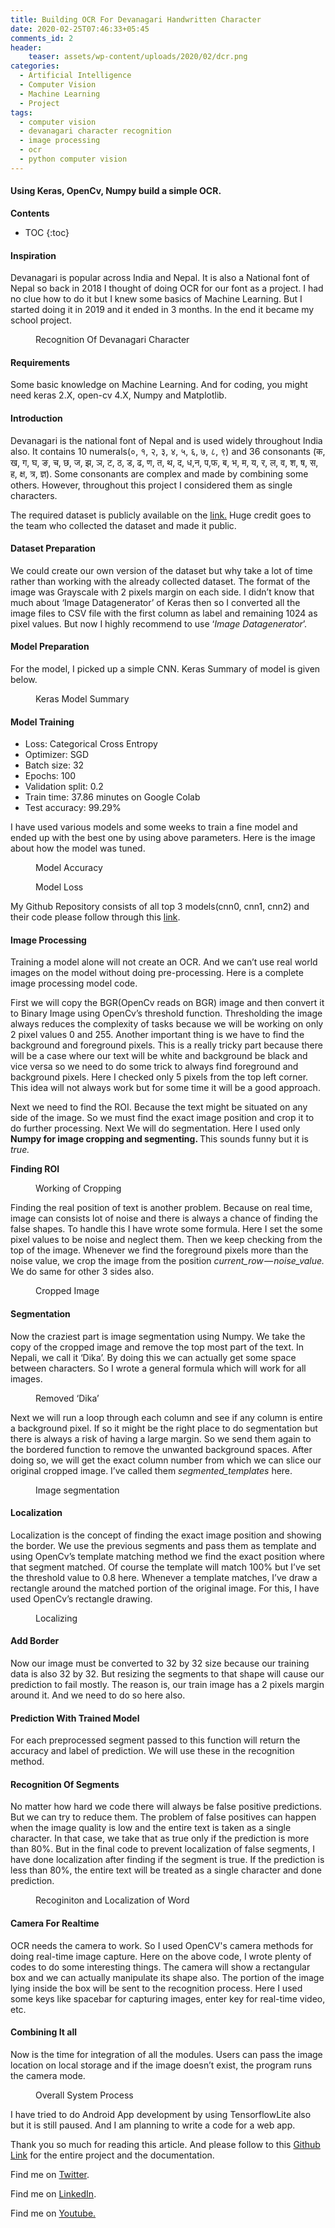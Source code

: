 ```yaml
---
title: Building OCR For Devanagari Handwritten Character
date: 2020-02-25T07:46:33+05:45
comments_id: 2
header:
    teaser: assets/wp-content/uploads/2020/02/dcr.png
categories:
  - Artificial Intelligence
  - Computer Vision
  - Machine Learning
  - Project
tags:
  - computer vision
  - devanagari character recognition
  - image processing
  - ocr
  - python computer vision
---
```

<!-- wp:heading {"level":4} -->
<h4>Using Keras, OpenCv, Numpy build a simple&nbsp;OCR.</h4>
<!-- /wp:heading -->
 
**Contents**
* TOC
{:toc}
 
<!-- wp:heading {"level":4} -->
<h4>Inspiration</h4>
<!-- /wp:heading -->
 
<!-- wp:paragraph -->
<p>Devanagari is popular across India and Nepal. It is also a National font of Nepal so back in 2018 I thought of doing OCR for our font as a project. I had no clue how to do it but I knew some basics of Machine Learning. But I started doing it in 2019 and it ended in 3 months. In the end it became my school project.</p>
<!-- /wp:paragraph -->
 
<!-- wp:image -->
<figure class="wp-block-image"><img src="https://cdn-images-1.medium.com/max/800/1*gvAMsk8_o_I_FDP5UaMraw.png" alt=""/><figcaption>Recognition Of Devanagari Character</figcaption></figure>
<!-- /wp:image -->
 
<!-- wp:heading {"level":4} -->
<h4>Requirements</h4>
<!-- /wp:heading -->
 
<!-- wp:paragraph -->
<p>Some basic knowledge on Machine Learning. And for coding, you might need keras 2.X, open-cv 4.X, Numpy and Matplotlib.</p>
<!-- /wp:paragraph -->
 
<!-- wp:heading {"level":4} -->
<h4>Introduction</h4>
<!-- /wp:heading -->
 
<!-- wp:paragraph -->
<p>Devanagari is the national font of Nepal and is used widely throughout India also. It contains 10 numerals(०, १, २, ३, ४, ५, ६, ७, ८, ९) and 36 consonants (क, ख, ग, घ, ङ, च, छ, ज, झ, ञ, ट, ठ, ड, ढ, ण, त, थ, द, ध,न, प,फ, ब, भ, म, य, र, ल, व, श, ष, स, ह, क्ष, त्र, ज्ञ). Some consonants are complex and made by combining some others. However, throughout this project I considered them as single characters.</p>
<!-- /wp:paragraph -->
 
<!-- wp:paragraph -->
<p>The required dataset is publicly available on the <a href="https://web.archive.org/web/20160307001701/http:/cvresearchnepal.com/wordpress/dhcd/" rel="noreferrer noopener" target="_blank">link.</a> Huge credit goes to the team who collected the dataset and made it public.</p>
<!-- /wp:paragraph -->
 
<!-- wp:heading {"level":4} -->
<h4>Dataset Preparation</h4>
<!-- /wp:heading -->
 
<!-- wp:paragraph -->
<p>We could create our own version of the dataset but why take a lot of time rather than working with the already collected dataset. The format of the image was Grayscale with 2 pixels margin on each side. I didn’t know that much about ‘Image Datagenerator’ of Keras then so I converted all the image files to CSV file with the first column as label and remaining 1024 as pixel values. But now I highly recommend to use ‘<em>Image Datagenerator</em>’.</p>
<!-- /wp:paragraph -->
 
<!-- wp:heading {"level":4} -->
<h4>Model Preparation</h4>
<!-- /wp:heading -->
 
<!-- wp:paragraph -->
<p>For the model, I picked up a simple CNN. Keras Summary of model is given below.</p>
<!-- /wp:paragraph -->
 
<!-- wp:image -->
<figure class="wp-block-image"><img src="https://cdn-images-1.medium.com/max/800/0*PG712MaX4_yuJEaL" alt=""/><figcaption>Keras Model&nbsp;Summary</figcaption></figure>
<!-- /wp:image -->
 
<!-- wp:heading {"level":4} -->
<h4>Model Training</h4>
<!-- /wp:heading -->
 
<!-- wp:list -->
<ul><li>Loss: Categorical Cross Entropy</li><li>Optimizer: SGD</li><li>Batch size: 32</li><li>Epochs: 100</li><li>Validation split: 0.2</li><li>Train time: 37.86 minutes on Google Colab</li><li>Test accuracy: 99.29%</li></ul>
<!-- /wp:list -->
 
<!-- wp:paragraph -->
<p>I have used various models and some weeks to train a fine model and ended up with the best one by using above parameters. Here is the image about how the model was tuned.</p>
<!-- /wp:paragraph -->
 
<!-- wp:image -->
<figure class="wp-block-image"><img src="https://cdn-images-1.medium.com/max/800/0*LQRwtgIfmOdVszPb" alt=""/><figcaption>Model Accuracy</figcaption></figure>
<!-- /wp:image -->
 
<!-- wp:image -->
<figure class="wp-block-image"><img src="https://cdn-images-1.medium.com/max/800/0*X5rDROv99etqRjnl" alt=""/><figcaption>Model Loss</figcaption></figure>
<!-- /wp:image -->
 
<!-- wp:paragraph -->
<p>My Github Repository consists of all top 3 models(cnn0, cnn1, cnn2) and their code please follow through this <a href="https://github.com/q-viper/final-devanagari-word-char-detector" rel="noreferrer noopener" target="_blank">link</a>.</p>
<!-- /wp:paragraph -->
 
<!-- wp:heading {"level":4} -->
<h4>Image Processing</h4>
<!-- /wp:heading -->
 
<!-- wp:paragraph -->
<p>Training a model alone will not create an OCR. And we can’t use real world images on the model without doing pre-processing. Here is a complete image processing model code.</p>
<!-- /wp:paragraph -->
 
<!-- wp:html -->
<script src="https://gist.github.com/q-viper/a9651d5449c52ff66cc7d5503dd3b3fc.js"></script>
<!-- <figure><iframe width="700" height="250" src="/media/da77729b842075c17e47eaa65080e5a9" allowfullscreen=""></iframe><figcaption>Image Processing Method</figcaption></figure> -->
<!-- /wp:html -->
 
<!-- wp:paragraph -->
<p>First we will copy the BGR(OpenCv reads on BGR) image and then convert it to Binary Image using OpenCv’s threshold function. Thresholding the image always reduces the complexity of tasks because we will be working on only 2 pixel values 0 and 255. Another important thing is we have to find the background and foreground pixels. This is a really tricky part because there will be a case where our text will be white and background be black and vice versa so we need to do some trick to always find foreground and background pixels. Here I checked only 5 pixels from the top left corner. This idea will not always work but for some time it will be a good approach.</p>
<!-- /wp:paragraph -->
 
<!-- wp:paragraph -->
<p>Next we need to find the ROI. Because the text might be situated on any side of the image. So we must find the exact image position and crop it to do further processing. Next We will do segmentation. Here I used only <strong>Numpy for image cropping and segmenting. </strong>This sounds funny but it is <em>true.</em></p>
<!-- /wp:paragraph -->
 
<!-- wp:paragraph -->
<p><strong>Finding ROI</strong></p>
<!-- /wp:paragraph -->
 
<!-- wp:html -->
<script src="https://gist.github.com/q-viper/253bdba4fd4e622cbc2b1d1318b5cf27.js"></script>
<!-- /wp:html -->
 
<!-- wp:image -->
<figure class="wp-block-image"><img src="https://cdn-images-1.medium.com/max/800/1*u2E1Mid2L5sxkcdpUXZBoQ.png" alt=""/><figcaption>Working of&nbsp;Cropping</figcaption></figure>
<!-- /wp:image -->
 
<!-- wp:paragraph -->
<p>Finding the real position of text is another problem. Because on real time, image can consists lot of noise and there is always a chance of finding the false shapes. To handle this I have wrote some formula. Here I set the some pixel values to be noise and neglect them. Then we keep checking from the top of the image. Whenever we find the foreground pixels more than the noise value, we crop the image from the position <em>current_row — noise_value.</em> We do same for other 3 sides also.</p>
<!-- /wp:paragraph -->
 
<!-- wp:image -->
<figure class="wp-block-image"><img src="https://cdn-images-1.medium.com/max/800/1*TXA_wGVxr3bcsOKOSUGIqQ.png" alt=""/><figcaption>Cropped Image</figcaption></figure>
<!-- /wp:image -->
 
<!-- wp:heading {"level":4} -->
<h4>Segmentation</h4>
<!-- /wp:heading -->
 
<!-- wp:html -->
<script src="https://gist.github.com/q-viper/2f158f5a5bbca55e1a913810e0ef51fd.js"></script>
<!-- /wp:html -->
 
<!-- wp:paragraph -->
<p>Now the craziest part is image segmentation using Numpy. We take the copy of the cropped image and remove the top most part of the text. In Nepali, we call it ‘Dika’. By doing this we can actually get some space between characters. So I wrote a general formula which will work for all images.</p>
<!-- /wp:paragraph -->
 
<!-- wp:image -->
<figure class="wp-block-image"><img src="https://cdn-images-1.medium.com/max/800/1*0M055AAKqeXN85MOSfpgOw.png" alt=""/><figcaption>Removed ‘Dika’</figcaption></figure>
<!-- /wp:image -->
 
<!-- wp:paragraph -->
<p>Next we will run a loop through each column and see if any column is entire a background pixel. If so it might be the right place to do segmentation but there is always a risk of having a large margin. So we send them again to the bordered function to remove the unwanted background spaces. After doing so, we will get the exact column number from which we can slice our original cropped image. I’ve called them <em> segmented_templates </em>here.</p>
<!-- /wp:paragraph -->
 
<!-- wp:image -->
<figure class="wp-block-image"><img src="https://cdn-images-1.medium.com/max/800/1*gX2lSeJFUAQm2MIRRy7fsw.png" alt=""/><figcaption>Image segmentation</figcaption></figure>
<!-- /wp:image -->
 
<!-- wp:heading {"level":4} -->
<h4>Localization</h4>
<!-- /wp:heading -->
 
<!-- wp:html -->
<script src="https://gist.github.com/q-viper/aa94429d356def9fb476020d8c206b6e.js"></script>
<!-- /wp:html -->
 
<!-- wp:paragraph -->
<p>Localization is the concept of finding the exact image position and showing the border. We use the previous segments and pass them as template and using OpenCv’s template matching method we find the exact position where that segment matched. Of course the template will match 100% but I’ve set the threshold value to 0.8 here. Whenever a template matches, I’ve draw a rectangle around the matched portion of the original image. For this, I have used OpenCv’s rectangle drawing.</p>
<!-- /wp:paragraph -->
 
<!-- wp:image -->
<figure class="wp-block-image"><img src="https://cdn-images-1.medium.com/max/800/1*8b5iepLSl33Upf6aEv3vYg.jpeg" alt=""/><figcaption>Localizing</figcaption></figure>
<!-- /wp:image -->
 
<!-- wp:heading {"level":4} -->
<h4>Add Border</h4>
<!-- /wp:heading -->
 
<!-- wp:html -->
<script src="https://gist.github.com/q-viper/5bca6014fad5489a9625e2b0b34e46a0.js"></script>
<!-- /wp:html -->
 
<!-- wp:paragraph -->
<p>Now our image must be converted to 32 by 32 size because our training data is also 32 by 32. But resizing the segments to that shape will cause our prediction to fail mostly. The reason is, our train image has a 2 pixels margin around it. And we need to do so here also.</p>
<!-- /wp:paragraph -->
 
<!-- wp:heading {"level":4} -->
<h4>Prediction With Trained&nbsp;Model</h4>
<!-- /wp:heading -->
 
<!-- wp:html -->
<script src="https://gist.github.com/q-viper/e280064574bdbf85d4010ebc5ecbd60c.js"></script>
<!-- /wp:html -->
 
<!-- wp:paragraph -->
<p>For each preprocessed segment passed to this function will return the accuracy and label of prediction. We will use these in the recognition method.</p>
<!-- /wp:paragraph -->
 
<!-- wp:heading {"level":4} -->
<h4>Recognition Of&nbsp;Segments</h4>
<!-- /wp:heading -->
 
<!-- wp:html -->
<script src="https://gist.github.com/q-viper/24ec4fdace54777e35e7731fd600d8c7.js"></script>
<!-- /wp:html -->
 
<!-- wp:paragraph -->
<p>No matter how hard we code there will always be false positive predictions. But we can try to reduce them. The problem of false positives can happen when the image quality is low and the entire text is taken as a single character. In that case, we take that as true only if the prediction is more than 80%. But in the final code to prevent localization of false segments, I have done localization after finding if the segment is true. If the prediction is less than 80%, the entire text will be treated as a single character and done prediction.</p>
<!-- /wp:paragraph -->
 
<!-- wp:image -->
<figure class="wp-block-image"><img src="https://cdn-images-1.medium.com/max/800/1*gvAMsk8_o_I_FDP5UaMraw.png" alt=""/><figcaption>Recoginiton and Localization of&nbsp;Word</figcaption></figure>
<!-- /wp:image -->
 
<!-- wp:heading {"level":4} -->
<h4>Camera For&nbsp;Realtime</h4>
<!-- /wp:heading -->
 
<!-- wp:html -->
<script src="https://gist.github.com/q-viper/725fddd9d810b477b894554e4c9a66c1.js"></script>
<!-- /wp:html -->
 
<!-- wp:paragraph -->
<p>OCR needs the camera to work. So I used OpenCV's camera methods for doing real-time image capture. Here on the above code, I wrote plenty of codes to do some interesting things. The camera will show a rectangular box and we can actually manipulate its shape also. The portion of the image lying inside the box will be sent to the recognition process. Here I used some keys like spacebar for capturing images, enter key for real-time video, etc.</p>
<!-- /wp:paragraph -->
 
<!-- wp:heading {"level":4} -->
<h4>Combining It&nbsp;all</h4>
<!-- /wp:heading -->
 
<!-- wp:html -->
<script src="https://gist.github.com/q-viper/361c977f65ed63346cc0e56cf3db9499.js"></script>
<!-- /wp:html -->
 
<!-- wp:paragraph -->
<p>Now is the time for integration of all the modules. Users can pass the image location on local storage and if the image doesn’t exist, the program runs the camera mode.</p>
<!-- /wp:paragraph -->
 
<!-- wp:image -->
<figure class="wp-block-image"><img src="https://cdn-images-1.medium.com/max/800/1*xabnnrF-Qn2TwzYL-MKMew.png" alt=""/><figcaption>Overall System&nbsp;Process</figcaption></figure>
<!-- /wp:image -->
 
<!-- wp:paragraph -->
<p>I have tried to do Android App development by using TensorflowLite also but it is still paused. And I am planning to write a code for a web app.</p>
<!-- /wp:paragraph -->
 
<!-- wp:paragraph -->
<p>Thank you so much for reading this article. And please follow to this <a href="https://github.com/q-viper/final-devanagari-word-char-detector" rel="noreferrer noopener" target="_blank">Github Link</a> for the entire project and the documentation.</p>
<!-- /wp:paragraph -->
 
<!-- wp:paragraph -->
<p>Find me on <a href="https://twitter.com/QuassarianViper" rel="noreferrer noopener" target="_blank">Twitter</a>.</p>
<!-- /wp:paragraph -->
 
<!-- wp:paragraph -->
<p>Find me on <a href="https://www.linkedin.com/in/ramkrishna-acharya-91a217183/?lipi=urn%3Ali%3Apage%3Ad_flagship3_feed%3BFCZIE%2FfkS2usch6WJ6YCSg%3D%3D" rel="noreferrer noopener" target="_blank">LinkedIn</a>.</p>
<!-- /wp:paragraph -->
 
<!-- wp:paragraph -->
<p>Find me on <a href="https://www.youtube.com/channel/UCR8bjIFUkmWMRntCNLsAuIg" rel="noreferrer noopener" target="_blank">Youtube.</a></p>
<!-- /wp:paragraph -->